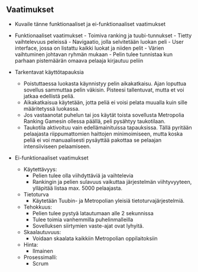 ## Vaatimukset 

* Kuvaile tänne funktionaaliset ja ei-funktionaaliset vaatimukset
* Funktionaaliset vaatimukset
	  - Toimiva ranking ja tuubi-tunnukset
	  - Tietty vaihtelevuus peleissä
	  - Navigaatio, jolla selvitetään luokan peli
	  - User interface, jossa on listattu kaikki luokat ja niiden pelit
	  - Värien vaihtuminen johtavan ryhmän mukaan
	  - Pelin tulee tunnistaa kun parhaan pistemäärän omaava pelaaja kirjautuu peliin
* Tarkentavat käyttötapauksia
	- Poistuttaessa luokasta käynnistyy pelin aikakatkaisu. Ajan loputtua sovellus sammuttaa pelin väkisin.
	    Pisteesi tallentuvat, mutta et voi jatkaa edellistä peliä.
	- Aikakatkaisua käytetään, jotta peliä ei voisi pelata muualla kuin sille määritetyssä luokassa.
	- Jos vastaanotat puhelun tai jos käytät toista sovellusta Metropolia Ranking Gamesin ollessa päällä, peli pysähtyy taukotilaan.
	- Taukotila aktivoituu vain edellämainituissa tapauksissa. Tällä pyritään pelaajasta riippumattomien haittojen minimoimiseen, mutta koska peliä ei voi manuaalisesti pysäyttää pakottaa se pelaajan intensiiviseen pelaamiseen.
	  
* Ei-funktionaaliset vaatimukset
	- Käytettävyys:
	  - Pelien tulee olla viihdyttäviä ja vaihtelevia
	  - Rankingin ja pelien sulavuus vaikuttaa järjestelmän viihtyvyyteen, ylläpitää listaa max. 5000 pelaajasta.
	- Tietoturva
	  - Käytetään Tuubin- ja Metropolian yleisiä tietoturvajärjestelmiä.
	- Tehokkuus:
	  - Pelien tulee pystyä latautumaan alle 2 sekunnissa
	  - Tulee toimia vanhemmilla puhelinmalleilla
	  - Sovelluksen siirtymien vaste-ajat ovat lyhyitä.
	- Skaalautuvuus:
	  - Voidaan skaalata kaikkiin Metropolian oppilaitoksiin
	- Hinta:
	  - Ilmainen
	- Prosessimalli:
	  - Scrum

